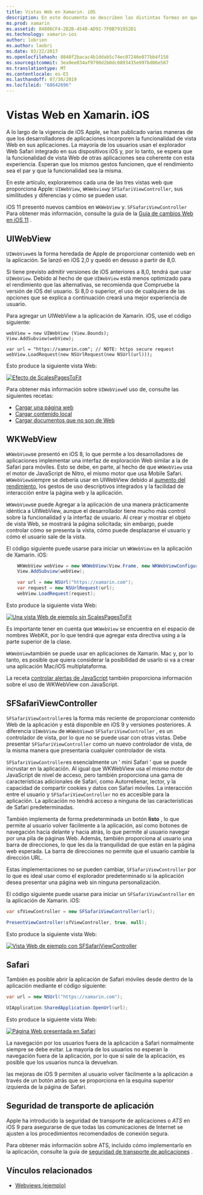 ```yaml
---
title: Vistas Web en Xamarin. iOS
description: En este documento se describen las distintas formas en que una aplicación de Xamarin. iOS puede mostrar contenido Web. Describe la seguridad de transporte de aplicaciones, UIWebView, WKWebView, SFSafariViewController, Safari y.
ms.prod: xamarin
ms.assetid: 84886CF4-2B2B-4540-AD92-7F0B791952D1
ms.technology: xamarin-ios
author: lobrien
ms.author: laobri
ms.date: 03/22/2017
ms.openlocfilehash: 8848f2bacac4b1ddab5c74ec07246e077bb4f158
ms.sourcegitcommit: 3ea9ee034af9790d2b0dc0893435e997bd06e587
ms.translationtype: MT
ms.contentlocale: es-ES
ms.lasthandoff: 07/30/2019
ms.locfileid: "68642696"
---
```

# <a name="web-views-in-xamarinios"></a>Vistas Web en Xamarin. iOS

A lo largo de la vigencia de iOS Apple, se han publicado varias maneras de que los desarrolladores de aplicaciones incorporen la funcionalidad de vista Web en sus aplicaciones. La mayoría de los usuarios usan el explorador Web Safari integrado en sus dispositivos iOS y, por lo tanto, se espera que la funcionalidad de vista Web de otras aplicaciones sea coherente con esta experiencia. Esperan que los mismos gestos funcionen, que el rendimiento sea el par y que la funcionalidad sea la misma.

En este artículo, exploraremos cada una de las tres vistas web que proporciona Apple: `UIWebView`, `WKWebview`y `SFSafariViewController`, sus similitudes y diferencias y cómo se pueden usar. 

iOS 11 presentó nuevos cambios en `WKWebView` y. `SFSafariViewController` Para obtener más información, consulte la guía de la [Guía de cambios Web en iOS 11](~/ios/platform/introduction-to-ios11/web.md) .

## <a name="uiwebview"></a>UIWebView

`UIWebView`es la forma heredada de Apple de proporcionar contenido web en la aplicación. Se lanzó en iOS 2,0 y quedó en desuso a partir de 8,0.

Si tiene previsto admitir versiones de iOS anteriores a 8,0, tendrá que usar `UIWebView`. Debido al hecho de que `UIWebView` está menos optimizado para el rendimiento que las alternativas, se recomienda que Compruebe la versión de iOS del usuario. Si 8,0 o superior, el uso de cualquiera de las opciones que se explica a continuación creará una mejor experiencia de usuario.
 
Para agregar un UIWebView a la aplicación de Xamarin. iOS, use el código siguiente:
 
```
webView = new UIWebView (View.Bounds);
View.AddSubview(webView);

var url = "https://xamarin.com"; // NOTE: https secure request
webView.LoadRequest(new NSUrlRequest(new NSUrl(url)));
```

Esto produce la siguiente vista Web:

[![](uiwebview-images/webview.png "Efecto de ScalesPagesToFit")](uiwebview-images/webview.png#lightbox)

Para obtener más información sobre `UIWebView`el uso de, consulte las siguientes recetas:


- [Cargar una página web](https://github.com/xamarin/recipes/tree/master/Recipes/ios/content_controls/web_view/load_a_web_page)
- [Cargar contenido local](https://github.com/xamarin/recipes/tree/master/Recipes/ios/content_controls/web_view/load_local_content)
- [Cargar documentos que no son de Web](https://github.com/xamarin/recipes/tree/master/Recipes/ios/content_controls/web_view/load_non-web_documents)

## <a name="wkwebview"></a>WKWebView

`WKWebView`se presentó en iOS 8, lo que permite a los desarrolladores de aplicaciones implementar una interfaz de exploración Web similar a la de Safari para móviles. Esto se debe, en parte, al hecho de que `WKWebView` usa el motor de JavaScript de Nitro, el mismo motor que usa Mobile Safari. `WKWebView`siempre se debería usar en UIWebView debido al [aumento del rendimiento](http://blog.initlabs.com/post/100113463211/wkwebview-vs-uiwebview), los gestos de uso descriptivos integrados y la facilidad de interacción entre la página web y la aplicación.
  
`WKWebView`se puede Agregar a la aplicación de una manera prácticamente idéntica a UIWebView, aunque el desarrollador tiene mucho más control sobre la funcionalidad y la interfaz de usuario. Al crear y mostrar el objeto de vista Web, se mostrará la página solicitada; sin embargo, puede controlar cómo se presenta la vista, cómo puede desplazarse el usuario y cómo el usuario sale de la vista.  

El código siguiente puede usarse para iniciar un `WKWebView` en la aplicación de Xamarin. iOS:

```csharp
    WKWebView webView = new WKWebView(View.Frame, new WKWebViewConfiguration());
    View.AddSubview(webView);

    var url = new NSUrl("https://xamarin.com");
    var request = new NSUrlRequest(url);
    webView.LoadRequest(request);
```

Esto produce la siguiente vista Web:

[![](uiwebview-images/wkwebview.png "Una vista Web de ejemplo sin ScalesPagesToFit")](uiwebview-images/wkwebview.png#lightbox)

Es importante tener en cuenta que `WKWebView` se encuentra en el espacio de nombres WebKit, por lo que tendrá que agregar esta directiva using a la parte superior de la clase.

`WKWebView`también se puede usar en aplicaciones de Xamarin. Mac y, por lo tanto, es posible que quiera considerar la posibilidad de usarlo si va a crear una aplicación Mac/iOS multiplataforma.

La receta [controlar alertas de JavaScript](https://github.com/xamarin/recipes/tree/master/Recipes/ios/content_controls/web_view/handle_javascript_alerts) también proporciona información sobre el uso de WKWebView con JavaScript.

<a name="safariviewcontroller" />

## <a name="sfsafariviewcontroller"></a>SFSafariViewController
 
 `SFSafariViewController`es la forma más reciente de proporcionar contenido Web de la aplicación y está disponible en iOS 9 y versiones posteriores. A diferencia `UIWebView` de `WKWebView`o `SFSafariViewController` , es un controlador de vista, por lo que no se puede usar con otras vistas. Debe presentar `SFSafariViewController` como un nuevo controlador de vista, de la misma manera que presentaría cualquier controlador de vista.
 
 `SFSafariViewController`es esencialmente un ' mini Safari ' que se puede incrustar en la aplicación. Al igual que WKWebView usa el mismo motor de JavaScript de nivel de acceso, pero también proporciona una gama de características adicionales de Safari, como Autorrellenar, lector, y la capacidad de compartir cookies y datos con Safari móviles. La interacción entre el usuario y `SFSafariViewController` no es accesible para la aplicación. La aplicación no tendrá acceso a ninguna de las características de Safari predeterminadas.
 
También implementa de forma predeterminada un botón **listo** , lo que permite al usuario volver fácilmente a la aplicación, así como botones de navegación hacia delante y hacia atrás, lo que permite al usuario navegar por una pila de páginas Web. Además, también proporciona al usuario una barra de direcciones, lo que les da la tranquilidad de que están en la página web esperada. La barra de direcciones no permite que el usuario cambie la dirección URL. 

Estas implementaciones no se pueden cambiar, `SFSafariViewController` por lo que es ideal usar como el explorador predeterminado si la aplicación desea presentar una página web sin ninguna personalización.

El código siguiente puede usarse para iniciar un `SFSafariViewController` en la aplicación de Xamarin. iOS:

```csharp
var sfViewController = new SFSafariViewController(url);

PresentViewController(sfViewController, true, null);
```

Esto produce la siguiente vista Web:

[![](uiwebview-images/sfsafariviewcontroller.png "Vista Web de ejemplo con SFSafariViewController")](uiwebview-images/sfsafariviewcontroller.png#lightbox)

## <a name="safari"></a>Safari

También es posible abrir la aplicación de Safari móviles desde dentro de la aplicación mediante el código siguiente:

```csharp
var url = new NSUrl("https://xamarin.com");

UIApplication.SharedApplication.OpenUrl(url);

```

Esto produce la siguiente vista Web:

[![](uiwebview-images/safari.png "Página Web presentada en Safari")](uiwebview-images/safari.png#lightbox)

La navegación por los usuarios fuera de la aplicación a Safari normalmente siempre se debe evitar. La mayoría de los usuarios no esperan la navegación fuera de la aplicación, por lo que si sale de la aplicación, es posible que los usuarios nunca la devuelvan.

las mejoras de iOS 9 permiten al usuario volver fácilmente a la aplicación a través de un botón atrás que se proporciona en la esquina superior izquierda de la página de Safari.

## <a name="app-transport-security"></a>Seguridad de transporte de aplicación

Apple ha introducido la seguridad de transporte de aplicaciones o *ATS* en iOS 9 para asegurarse de que todas las comunicaciones de Internet se ajusten a los procedimientos recomendados de conexión segura.

Para obtener más información sobre ATS, incluido cómo implementarlo en la aplicación, consulte la guía de [seguridad de transporte de aplicaciones](~/ios/app-fundamentals/ats.md) .

## <a name="related-links"></a>Vínculos relacionados

- [Webviews (ejemplo)](https://docs.microsoft.com/samples/xamarin/ios-samples/webview)
